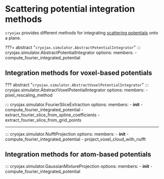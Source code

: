 # Scattering potential integration methods

`cryojax` provides different methods for integrating [scattering potentials](./potential.md#scattering-potential-representations) onto a plane.

???+ abstract "`cryojax.simulator.AbstractPotentialIntegrator`"
    ::: cryojax.simulator.AbstractPotentialIntegrator
        options:
            members:
                - compute_fourier_integrated_potential

## Integration methods for voxel-based potentials

??? abstract "`cryojax.simulator.AbstractVoxelPotentialIntegrator`"
    ::: cryojax.simulator.AbstractVoxelPotentialIntegrator
        options:
            members:
                - pixel_rescaling_method

::: cryojax.simulator.FourierSliceExtraction
        options:
            members:
                - __init__
                - compute_fourier_integrated_potential
                - extract_fourier_slice_from_spline_coefficients
                - extract_fourier_slice_from_grid_points

---

::: cryojax.simulator.NufftProjection
        options:
            members:
                - __init__
                - compute_fourier_integrated_potential
                - project_voxel_cloud_with_nufft

## Integration methods for atom-based potentials

::: cryojax.simulator.GaussianMixtureProjection
        options:
            members:
                - __init__
                - compute_fourier_integrated_potential
